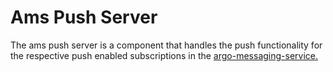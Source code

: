 # Ams Push Server

The ams push server is a component that handles the push functionality for the respective push enabled subscriptions in the [argo-messaging-service.](https://github.com/ARGOeu/argo-messaging-service)